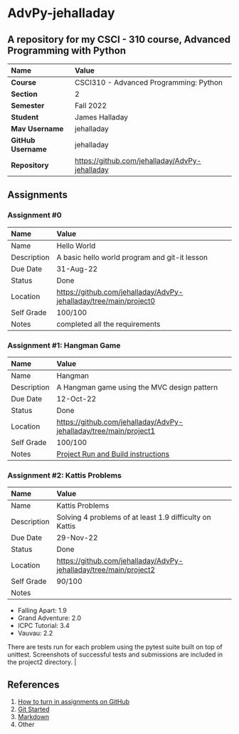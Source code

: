# AdvPy-jehalladay
## A repository for my CSCI - 310 course, Advanced Programming with Python

| Name | Value |
|:---|:---|
| **Course** | CSCI310 - Advanced Programming: Python |
| **Section** | 2 |
| **Semester** | Fall 2022 |
| **Student** | James Halladay |
| **Mav Username**            | jehalladay |
| **GitHub Username**         | jehalladay |
| **Repository**          | https://github.com/jehalladay/AdvPy-jehalladay |

## Assignments

### Assignment #0

| Name | Value |
| :--- | :--- |
| Name | Hello World |
| Description | A basic hello world program and git-it lesson |
| Due Date | 31-Aug-22 |
| Status | Done |
| Location | https://github.com/jehalladay/AdvPy-jehalladay/tree/main/project0 |
| Self Grade | 100/100 |
| Notes | completed all the requirements |


### Assignment #1: Hangman Game

| Name | Value |
| :--- | :--- |
| Name | Hangman |
| Description | A Hangman game using the MVC design pattern |
| Due Date | 12-Oct-22 |
| Status | Done |
| Location | https://github.com/jehalladay/AdvPy-jehalladay/tree/main/project1 |
| Self Grade | 100/100 |
| Notes | [Project Run and Build instructions](https://github.com/jehalladay/AdvPy-jehalladay/blob/main/project1/README.md) |


### Assignment #2: Kattis Problems

| Name | Value |
| :--- | :--- |
| Name | Kattis Problems |
| Description | Solving 4 problems of at least 1.9 difficulty on Kattis |
| Due Date | 29-Nov-22 |
| Status | Done |
| Location | https://github.com/jehalladay/AdvPy-jehalladay/tree/main/project2 |
| Self Grade | 90/100 |
| Notes | 
 - Falling Apart: 1.9
 - Grand Adventure: 2.0
 - ICPC Tutorial: 3.4
 - Vauvau: 2.2

 There are tests run for each problem using the pytest suite built on top of unittest. Screenshots of successful tests and submissions are included in the project2 directory.
|


## References

1. [How to turn in assignments on GitHub](https://docs.google.com/document/d/16mixtVA-dePbWidBzI3JXNW4kFhRyT7XsJgL6GtGvGA/edit?usp=sharing)
2. [Git Started](https://docs.google.com/document/d/1M0YeBfFPy5YPpfX7312R9-IldjagimvEma_YhgeLPcw/edit#heading=h.ssqvh5gmotj4)
3. [Markdown](https://github.com/adam-p/markdown-here/wiki/Markdown-Cheatsheet)
4. Other